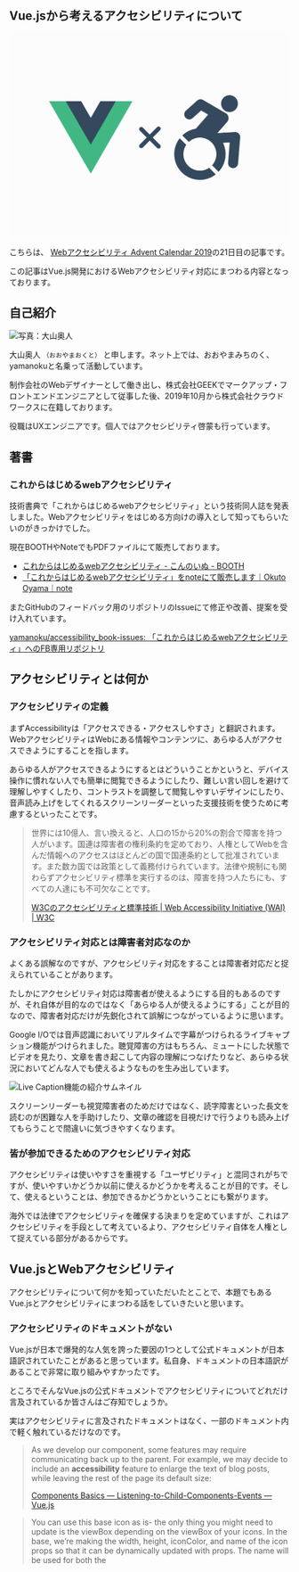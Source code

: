 <section id="title:about-accessibility-with-vuejs">

# Vue.jsから考えるアクセシビリティについて

![写真：Vue.jsから考えるアクセシビリティについて](/img/product-about-accessibility-with-vuejs.png)

こちらは、 [Webアクセシビリティ Advent Calendar 2019](https://adventar.org/calendars/3994)の21日目の記事です。

この記事はVue.js開発におけるWebアクセシビリティ対応にまつわる内容となっております。

</section>

<section id="bio:about-accessibility-with-vuejs">

## 自己紹介

![写真：大山奥人](/img/vue-a11y-bio-photo-okuto.jpg)

大山奥人 <small>（おおやまおくと）</small> と申します。ネット上では、おおやまみちのく、yamanokuと名乗って活動しています。

制作会社のWebデザイナーとして働き出し、株式会社GEEKでマークアップ・フロントエンドエンジニアとして従事した後、2019年10月から株式会社クラウドワークスに在籍しております。

役職はUXエンジニアです。個人ではアクセシビリティ啓蒙も行っています。

</section>

<section id="book:about-accessibility-with-vuejs">

## 著書

### これからはじめるwebアクセシビリティ

技術書典で「これからはじめるwebアクセシビリティ」という技術同人誌を発表しました。Webアクセシビリティをはじめる方向けの導入として知ってもらいたいのがきっかけでした。

現在BOOTHやNoteでもPDFファイルにて販売しております。

* [これからはじめるwebアクセシビリティ - こんのいぬ - BOOTH](https://booth.pm/ja/items/1044446)
* [「これからはじめるwebアクセシビリティ」をnoteにて販売します｜Okuto Oyama｜note](https://note.mu/yamanoku/n/n3487a344ff84)

またGitHubのフィードバック用のリポジトリのIssueにて修正や改善、提案を受け入れています。

[yamanoku/accessibility_book-issues: 「これからはじめるwebアクセシビリティ」へのFB専用リポジトリ](https://github.com/yamanoku/accessibility_book-issues)

</section>

<section id="web-accessibility:about-accessibility-with-vuejs">

## アクセシビリティとは何か

### アクセシビリティの定義

まず<span lang="en">Accessibility</span>は「アクセスできる・アクセスしやすさ」と翻訳されます。WebアクセシビリティはWebにある情報やコンテンツに、あらゆる人がアクセスできようにすることを指します。

あらゆる人がアクセスできるようにするとはどういうことかというと、デバイス操作に慣れない人でも簡単に閲覧できるようにしたり、難しい言い回しを避けて理解しやすくしたり、コントラストを調整して閲覧しやすいデザインにしたり、音声読み上げをしてくれるスクリーンリーダーといった支援技術を使うために考慮するといったことです。

> 世界には10億人、言い換えると、人口の15から20%の割合で障害を持つ人がいます。国連は障害者の権利条約を定めており、人権としてWebを含んだ情報へのアクセスはほとんどの国で国連条約として批准されています。また数カ国では政策として義務付けられています。法律や規制にも関わらずアクセシビリティ標準を実行するのは、障害を持つ人たちにも、すべての人達にも不可欠なことです。
>
> [W3Cのアクセシビリティと標準技術 | Web Accessibility Initiative (WAI) | W3C](https://www.w3.org/WAI/videos/standards-and-benefits/ja)

### アクセシビリティ対応とは障害者対応なのか

よくある誤解なのですが、アクセシビリティ対応をすることは障害者対応だと捉えられていることがあります。

たしかにアクセシビリティ対応は障害者が使えるようにする目的もあるのですが、それ自体が目的なのではなく「あらゆる人が使えるようにする」ことが目的なので、障害者対応だけが先鋭化されて誤解につながっているように思います。

Google I/Oでは音声認識においてリアルタイムで字幕がつけられるライブキャプション機能がつけられました。聴覚障害の方はもちろん、ミュートにした状態でビデオを見たり、文章を書き起こして内容の理解につなげたりなど、あらゆる状況においてどんな人でも使えるようなものを生み出しています。

![Live Caption機能の紹介サムネイル](https://o.aolcdn.com/dims-global/dims3/GLOB/resize/1200x577/quality/80/https://techcrunch.com/wp-content/uploads/2019/05/live-caption.jpg)

スクリーンリーダーも視覚障害者のためだけではなく、読字障害といった長文を読むのが困難な人を手助けしたり、文章の確認を目視だけで行うよりも読み上げてもらうことで間違いに気づきやすくなります。

### 皆が参加できるためのアクセシビリティ対応

アクセシビリティは使いやすさを重視する「ユーザビリティ」と混同されがちですが、使いやすいかどうか以前に使えるかどうかを考えることが目的です。そして、使えるということは、参加できるかどうかということにも繋がります。

海外では法律でアクセシビリティを確保する決まりを定めていますが、これはアクセシビリティを手段として考えているより、アクセシビリティ自体を人権として捉えている部分があるからです。

</section>

<section id="vuejs-and-web-accessibility:about-accessibility-with-vuejs">

## Vue.jsとWebアクセシビリティ

アクセシビリティについて何かを知っていただいたとことで、本題でもあるVue.jsとアクセシビリティにまつわる話をしていきたいと思います。

### アクセシビリティのドキュメントがない

Vue.jsが日本で爆発的な人気を誇った要因の1つとして公式ドキュメントが日本語訳されていたことがあると思っています。私自身、ドキュメントの日本語訳があることで非常に取り組みやすかったです。

ところでそんなVue.jsの公式ドキュメントでアクセシビリティについてどれだけ言及されているか皆さんはご存知でしょうか。

実はアクセシビリティに言及されたドキュメントはなく、一部のドキュメント内で軽く触れているだけなのです。

> As we develop our <blog-post> component, some features may require communicating back up to the parent. For example, we may decide to include an **accessibility** feature to enlarge the text of blog posts, while leaving the rest of the page its default size:
>
> [Components Basics — Listening-to-Child-Components-Events — Vue.js](https://vuejs.org/v2/guide/components.html#Listening-to-Child-Components-Events)

> You can use this base icon as is- the only thing you might need to update is the viewBox depending on the viewBox of your icons. In the base, we’re making the width, height, iconColor, and name of the icon props so that it can be dynamically updated with props. The name will be used for both the <title> content and its id for **accessibility**.
>
> [Editable SVG Icon Systems — Base Example — Vue.js](https://vuejs.org/v2/cookbook/editable-svg-icons.html#Base-Example)

ReactとAngularは公式ドキュメントにアクセシビリティの項目があり、開発における留意点などをまとめています。

*   [アクセシビリティ – React](https://ja.reactjs.org/docs/accessibility.html)
*   [Angular - Accessibility in Angular](https://angular.io/guide/accessibility)

私はReactやAngularと同様にアクセシビリティの項目を設けても良いと感じています。Vue.jsのIssueを調べてみたところCallum Macra氏がドキュメントを作成を進めていたようなのですが、現在Pull Requestは止まっている状態です。

[Accessibility docs · Issue #974 · vuejs/vuejs.org](https://github.com/vuejs/vuejs.org/issues/974)

まだ途中ではありますが、現在編集が進んでいるドキュメントではWebアクセシビリティを理解するにとても良くまとまっている内容でした。英語のドキュメントですが、皆さんにも見ていただきたいです。

[vuejs.org/accessibility.md at a11y-docs · callumacrae/vuejs.org](https://github.com/callumacrae/vuejs.org/blob/a11y-docs/src/v2/guide/accessibility.md)

### Vue a11y

公式ドキュメントでのアクセシビリティ項目の作成はまだですが、代わりにVue.jsのアクセシビリティコミュニティは作られています。

![Vue a11yサイトのスクリーンショット](/img/vue-a11y-vuea11ycom.png)

このコミュニティではVue.jsのアクセシビリティプラグイン・ライブラリをいくつか作成しており、私も何かしら寄与できたらいいなと思っております。

</section>

<section id="web-accessibility-notes:about-accessibility-with-vuejs">

## Vue.jsにおける実装の留意点

次にWebアクセシビリティを考慮する上でVue.jsの実装で留意しておくべきことについて紹介します。

### 何でも`div`で実装しない

Webアクセシビリティをつくるには、**セマンティクスな実装を心がける**、というのが基本です。これは`div`タグ（または`span`タグ）自体が悪いのではなく、そのコンポーネントの見た目以外で必要に応じたタグを使うべきということです。

> すべてのユーザインタフェースコンポーネントに、役割、状態、及び値の情報を提供することで、例えば、スクリーンリーダー、画面拡大ソフトウェア、及び音声認識ソフトウェアなどの、障害のある利用者が使用する支援技術との互換性を保つことが可能になる。
>
> [達成基準 4.1.2 を理解する | WCAG 2.0解説書](https://waic.jp/docs/UNDERSTANDING-WCAG20/ensure-compat-rsv.html)

たとえばボタンを実装するとき、`div`タグから実装するとしたらさまざまな考慮が必要となります。

```html
<template>
  <div role="button" tabindex="0" @click="handleClick" @keyup="handleKeyUp">button</div>
</template>
```

これがセマンティクスな実装をすれば`button`タグ1つで済みます。セマンティクスでないことは本来もつ機能を損なってしまいかねません。

```html
<template>
  <button type="button">button</button>
</template>
```

### キーボードで操作できるようにする

スクリーンリーダーを利用する人はキーボードを使って情報にアクセスします。なのでキーボードであらゆる情報へアクセスできるかを意識する必要はあります。

また、スクリーンリーダーを使用しなくとも、パソコンの操作に慣れてきた人であれば、フォームの送信でエンターキーを押したり、ダイアログを閉じる際にESCキーを押したり、マウス操作ではなくキーボード操作で行うことがあると思います。

キーボード操作の考慮にあわせて、フォーカスのためのアウトラインも意識する必要があります。アウトラインを除去することで現在位置を把握しづらくなってしまうためです。

[vue-accessible-modal - CodeSandbox](https://codesandbox.io/s/vue-accessible-modal-9m474])

### SPA開発

モダンなフロントエンド開発において、SPA（<abbr>Single Page Application</abbr>）での実装は増えてきています。SPAは1つのHTMLとJavaScriptを使用した動的なコンテンツとして扱うため、ページ内で何がどう変わったのかを判定できないことがあります。

ページの変更や状態の更新では`aria-live`属性を使用した実装が必要となります。ただし属性値の扱いを理解する必要があるため、はじめは[vue-announcer](https://github.com/vue-a11y/vue-announcer)というライブラリを利用してみても良いかも知れません。routerでのページ移動の読み上げや、コンポーネント内での状態変化の読み上げも簡単に設定できるようになります。

### Nuxt.jsの設定

盲点な部分かもしれませんが、`nuxt.config.js`での`htmlAttrs`で言語設定は必要です。

```js
module.exports = {
    head: {
      htmlAttrs: {
        lang: 'ja'
      }
    }
}
```

何も設定されていない場合、言語指定は`en`、つまり英語になっています。このままだとアプリケーションやサイトの見た目が日本語だとしても、ブラウザの判定では「英語の」アプリケーションやサイトとなってしまいます。

未設定だとスクリーンリーダーによっては英語以外の部分を読み上げてくれない事態が起きます。<small>（これはAndroidのTalkback機能にて確認できました）</small>。国際化対応をしていなくとも言語設定は気をつけなければなりません。

### テスト・チェック

#### vue-axe

[axe-core](https://github.com/dequelabs/axe-core)というdeque systemsという会社が開発しているアクセシビリティチェックをするライブラリがあります。これはChromeの[Lighthouse](https://developers.google.com/web/tools/lighthouse/)のアクセシビリティ項目チェックでも使用されているものです。

![vue-axeの動作イメージ。Chromeのコンソール上にアラート結果が出ている](/img/vue-a11y-vueaxe.png)

こちらは組み込むことでコンソール上でアクセシビリティチェックを通してくれます。以下は設定になります。

```bash
# NPM
$ npm install -D axe-core vue-axe

# Yarn
$ yarn add -D axe-core vue-axe
```
```js
import Vue from 'vue'
if (process.env.NODE_ENV !== 'production') { // development environment
  const VueAxe = require('vue-axe').default
  const AXE_LOCALE_JA = require('axe-core/locales/ja.json') // locale setting

  Vue.use(VueAxe, {
    config: {
      locale: AXE_LOCALE_JA
    },
    clearConsoleOnUpdate: false // Clears the console each time vue-axe runs
  })
}
```

#### Storybook

自社のコンポーネントライブラリ、デザインシステムで利用されている方もいるかもしれません。こちらは単体ではチェックできませんが、アドオンに[storybook-addon-a11y](https://www.npmjs.com/package/@storybook/addon-a11y)があり、これを使うことでコンポーネントやストーリーに対してアクセシビリティチェックを通すことが出来ます。

![storybook-addon-a11y スクリーンショット](https://raw.githubusercontent.com/storybookjs/storybook/HEAD/addons/a11y/docs/screenshot.png)

#### eslint-plugin-vuejs-accessibility

JavaScriptの静的検証ツールとして使われるeslintにはプラグインでアクセシビリティチェックができるものもあります。CI/CDに組み込むことでビルド時にエラーを発見することも可能です。

チェック内容の例をあげると、 `img`の`alt`属性に値が入っているか、フォーム要素にはラベル（`label`）が付与されているか、絵文字をアクセシブルに実装できているか、などがあります。

```html
<!-- Fail -->
<span>🐼</span>
<!-- Good -->
<span role="img" aria-label="Panda">🐼</span>
```

ただしLintはあくまでコード規約をチェックするものなので、エラー判定のみに頼りきらないようにしましょう。

#### ユーザテスト

機械的なテストについて紹介しましたが、自動化によるチェックやテストではすべてのアクセシビリティの問題のうちたった30%しか確認できないという研究結果が出ています。

[What we found when we tested tools on the world’s least-accessible webpage - Accessibility in government](https://accessibility.blog.gov.uk/2017/02/24/what-we-found-when-we-tested-tools-on-the-worlds-least-accessible-webpage/)

そのため、ユーザテストを通したチェックも必要となります。ブラウザチェックやスクリーンリーダーテスト、キーボードテストといった実際に見てみる、触ってみるのを試した上で問題ないかをテストしていきます。

どういったテストをすべきかは、WCAG（<abbr lang="en">Web Content Accessibility Guidelines</abbr>）を参考にしましょう。これはW3C勧告として公開されたwebコンテンツをアクセシブルにするためのガイドラインで、どうすることでアクセシブルになるか、技術に依存しない検証方法も提示されています。

[Web Content Accessibility Guidelines (WCAG) 2.1](https://waic.jp/docs/WCAG21/)

しかし毎回WCAGの仕様を参照しにいくことも大変なので、必要な要素を参考にした上で独自のガイドラインを作成できると良さそうです。

[Ameba Accessibility Guidelines](https://openameba.github.io/a11y-guidelines/)</section>

<section id="in-conclusion:about-accessibility-with-vuejs">

## おわりに

1989年3月12日、欧州原子核研究機構（CERN）のティム・バーナーズ＝リーは「Information Management: A Proposal」（情報管理：提案）を執筆し、さらに進んだ情報管理システムを描きました。これによってWWW（World Wide Web）が発明されました。

![写真：ティム・バーナーズ＝リー](https://live.staticflickr.com/8221/8314288381_ebc4c1b074_c.jpg)

> The power of the Web is in its universality. Access by everyone regardless of disability is an essential aspect.
>
> [Press Release: W3C Launches International Program Office for WAI](https://www.w3.org/Press/IPO-announce/)

ティム・バーナーズ＝リーは「Webのパワーは、その普遍性にある。障害の有無に関係なく、誰もが使えることが、その本質である」と説きました。

> Whatever the device you use for getting your information out, it should be the same information.
>
> [Interview with the Web’s Creator | WIRED](https://www.wired.com/1999/10/interview-with-the-webs-creator/)

そして「情報を取得するためにどんなデバイスを使用していたとしても、取得できる情報は同じであるべきだ。」ともインタビューで答えていました。これこそまさにWebがアクセシビリティを実現するソリューションであることを示しています。

その証拠にこの記事を読んでいるあなたは、インターネットを使うことができれば、場所や時間を問わずにこの情報にアクセスすることができています。Webにまつわる業務をしているだけでもアクセシブルなことを実現できている、ということは認識しておいても良いかもしれません。

そしてあれから30年経った現在、 [世界人口におけるインターネット利用者の数は50%のハーフラインを超えました](https://www.digima-japan.com/knowhow/world/15167.php)。

この数が大きくなることで、よりインターネットに触れられないことの格差というものも大きくなるように感じられます。Webというものを取り扱う人たちであればアクセシブルにしていくということは、より命題となってくることでしょう。

> ウェブのための戦いは、我々の時代におけるもっとも重要な大義の一つである。今日、世界の半分がネットにつながっている。その残り半分がネットにつながらないまま取り残されることなく、皆が平等、機会、創造性を推進するウェブに貢献できるようにすることは、かつてないほど差し迫った課題なのだ。
>
> （中略）
>
> ウェブは皆のためにあり、我々が力を合わせれば、ウェブを変える力を持つ。それは簡単ではないだろう。けれども、大きな夢を見ずにたくさん働ければ、我々は自分たちが望むウェブを手にできるのだ。
>
> [30 years on, what’s next #ForTheWeb? 日本語訳 ](https://www.yamdas.org/column/technique/web-birthday-30j.html)

### Vue.js を通じて、Webを活かして、アクセシビリティに取り組もう

アクセシビリティなものを生み出すのに特定のフレームワークじゃないとできないということはありません。ですが Vue.js は親しみやすく門戸が広いフレームワークだと感じています。

アクセシブルにしていくことは「やっておしまい」「0か100か」という話でもなく、プロダクトを作りながら継続的に見直し試行錯誤していく部分もあるので、「いずれやる」ものとして捉えず、じっくりゆっくりと一つずつ進めていければと考えています。

> “Start Small, Start Now（小さく初めていこう、でも、できることから今やりましょう）”と呼びかけていきたいし、自分自身も肝に銘じておきたい。
>
> [アクセシビリティは "Start Small, Start Now" でいこう | kzakza](https://code.kzakza.com/2019/03/start-small-start-now/)

本記事を通じて、開発者やデザイナー、Vue.js に関わる人たちが少しでもアクセシビリティに興味をもち、これからアクセシビリティ対応をしてゆくためのエンパワーとなれることを願っています。

まだまだやることが多く、進めづらい分野ではありますが、少しずつでもこの輪が広がればいいなと思っています。アクセシビリティとはいかなる人も受け入れてくれるものなのだから。

</section>
